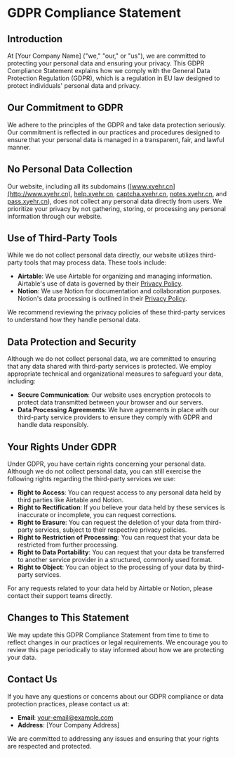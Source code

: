 # GDPR Compliance Statement

## Introduction

At [Your Company Name] ("we," "our," or "us"), we are committed to protecting your personal data and ensuring your privacy. This GDPR Compliance Statement explains how we comply with the General Data Protection Regulation (GDPR), which is a regulation in EU law designed to protect individuals' personal data and privacy.

## Our Commitment to GDPR

We adhere to the principles of the GDPR and take data protection seriously. Our commitment is reflected in our practices and procedures designed to ensure that your personal data is managed in a transparent, fair, and lawful manner. 

## No Personal Data Collection

Our website, including all its subdomains ([www.xyehr.cn](http://www.xyehr.cn), [help.xyehr.cn](http://help.xyehr.cn), [captcha.xyehr.cn](http://captcha.xyehr.cn), [notes.xyehr.cn](http://notes.xyehr.cn), and [pass.xyehr.cn](http://pass.xyehr.cn)), does not collect any personal data directly from users. We prioritize your privacy by not gathering, storing, or processing any personal information through our website.

## Use of Third-Party Tools

While we do not collect personal data directly, our website utilizes third-party tools that may process data. These tools include:

- **Airtable**: We use Airtable for organizing and managing information. Airtable's use of data is governed by their [Privacy Policy](https://airtable.com/privacy).
- **Notion**: We use Notion for documentation and collaboration purposes. Notion's data processing is outlined in their [Privacy Policy](https://www.notion.so/Notion-Privacy-Policy-016bf8dd70ee485d8a1e9a8e4d1e5962).

We recommend reviewing the privacy policies of these third-party services to understand how they handle personal data.

## Data Protection and Security

Although we do not collect personal data, we are committed to ensuring that any data shared with third-party services is protected. We employ appropriate technical and organizational measures to safeguard your data, including:

- **Secure Communication**: Our website uses encryption protocols to protect data transmitted between your browser and our servers.
- **Data Processing Agreements**: We have agreements in place with our third-party service providers to ensure they comply with GDPR and handle data responsibly.

## Your Rights Under GDPR

Under GDPR, you have certain rights concerning your personal data. Although we do not collect personal data, you can still exercise the following rights regarding the third-party services we use:

- **Right to Access**: You can request access to any personal data held by third parties like Airtable and Notion.
- **Right to Rectification**: If you believe your data held by these services is inaccurate or incomplete, you can request corrections.
- **Right to Erasure**: You can request the deletion of your data from third-party services, subject to their respective privacy policies.
- **Right to Restriction of Processing**: You can request that your data be restricted from further processing.
- **Right to Data Portability**: You can request that your data be transferred to another service provider in a structured, commonly used format.
- **Right to Object**: You can object to the processing of your data by third-party services.

For any requests related to your data held by Airtable or Notion, please contact their support teams directly. 

## Changes to This Statement

We may update this GDPR Compliance Statement from time to time to reflect changes in our practices or legal requirements. We encourage you to review this page periodically to stay informed about how we are protecting your data.

## Contact Us

If you have any questions or concerns about our GDPR compliance or data protection practices, please contact us at:

- **Email**: [your-email@example.com](mailto:your-email@example.com)
- **Address**: [Your Company Address]

We are committed to addressing any issues and ensuring that your rights are respected and protected.
